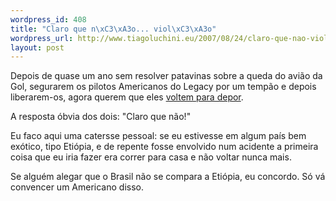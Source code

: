 ```yaml
--- 
wordpress_id: 408
title: "Claro que n\xC3\xA3o... viol\xC3\xA3o"
wordpress_url: http://www.tiagoluchini.eu/2007/08/24/claro-que-nao-violao/
layout: post
---
```

Depois de quase um ano sem resolver patavinas sobre a queda do avião da Gol, segurarem os pilotos Americanos do Legacy por um tempão e depois liberarem-os, agora querem que eles [voltem para depor](http://josiasdesouza.folha.blog.uol.com.br/arch2007-08-19_2007-08-25.html#2007_08-23_23_59_27-10045644-0).

A resposta óbvia dos dois: "Claro que não!"

Eu faco aqui uma catersse pessoal: se eu estivesse em algum país bem exótico, tipo Etiópia, e de repente fosse envolvido num acidente a primeira coisa que eu iria fazer era correr para casa e não voltar nunca mais.

Se alguém alegar que o Brasil não se compara a Etiópia, eu concordo. Só vá convencer um Americano disso.

